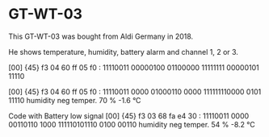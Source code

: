 # GT-WT-03

This GT-WT-03 was bought from Aldi Germany in 2018.

He shows temperature, humidity, battery alarm and channel 1, 2 or 3.


[00] {45} f3 04 60 ff 05 f0 : 11110011 00000100 01100000 11111111 00000101 11110

[00] {45} f3 04 60 ff 05 f0 : 11110011 0000 01000110 0000 111111110000 0101 11110
                                            humidity      neg temper.
                                              70 %          -1.6 °C

Code with Battery low signal
[00] {45} f3 03 68 fa e4 30 : 11110011 0000 00110110 1000 111110101110 0100 00110
                                            humidity      neg  temper.
                                              54 %          -8.2 °C
